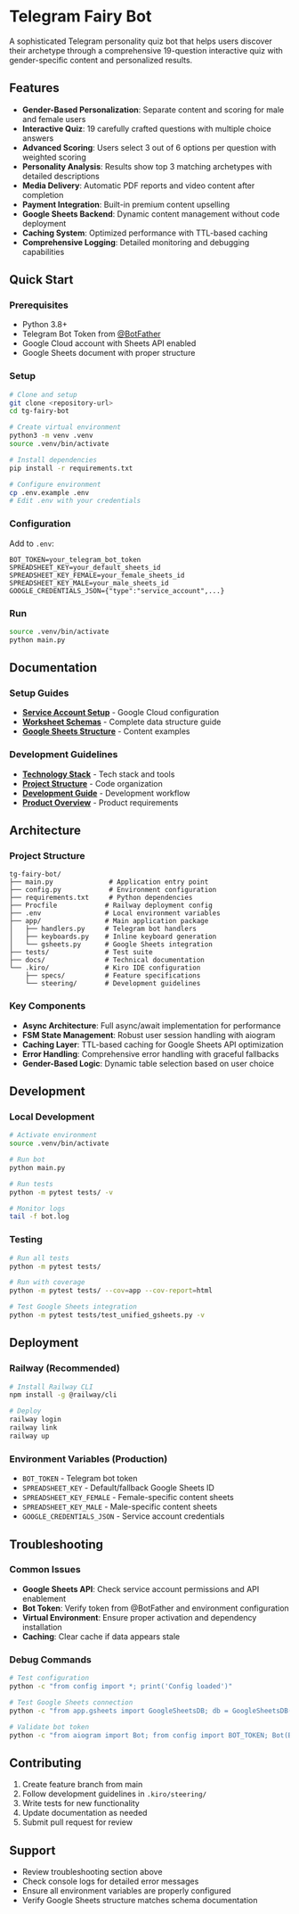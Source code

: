 # Telegram Fairy Bot

A sophisticated Telegram personality quiz bot that helps users discover their archetype through a comprehensive 19-question interactive quiz with gender-specific content and personalized results.

## Features

- **Gender-Based Personalization**: Separate content and scoring for male and female users
- **Interactive Quiz**: 19 carefully crafted questions with multiple choice answers
- **Advanced Scoring**: Users select 3 out of 6 options per question with weighted scoring
- **Personality Analysis**: Results show top 3 matching archetypes with detailed descriptions
- **Media Delivery**: Automatic PDF reports and video content after completion
- **Payment Integration**: Built-in premium content upselling
- **Google Sheets Backend**: Dynamic content management without code deployment
- **Caching System**: Optimized performance with TTL-based caching
- **Comprehensive Logging**: Detailed monitoring and debugging capabilities

## Quick Start

### Prerequisites
- Python 3.8+
- Telegram Bot Token from [@BotFather](https://t.me/BotFather)
- Google Cloud account with Sheets API enabled
- Google Sheets document with proper structure

### Setup
```bash
# Clone and setup
git clone <repository-url>
cd tg-fairy-bot

# Create virtual environment
python3 -m venv .venv
source .venv/bin/activate

# Install dependencies
pip install -r requirements.txt

# Configure environment
cp .env.example .env
# Edit .env with your credentials
```

### Configuration
Add to `.env`:
```env
BOT_TOKEN=your_telegram_bot_token
SPREADSHEET_KEY=your_default_sheets_id
SPREADSHEET_KEY_FEMALE=your_female_sheets_id
SPREADSHEET_KEY_MALE=your_male_sheets_id
GOOGLE_CREDENTIALS_JSON={"type":"service_account",...}
```

### Run
```bash
source .venv/bin/activate
python main.py
```

## Documentation

### Setup Guides
- **[Service Account Setup](docs/service-account-setup.md)** - Google Cloud configuration
- **[Worksheet Schemas](docs/worksheet-schemas.md)** - Complete data structure guide
- **[Google Sheets Structure](docs/google-sheets-structure.md)** - Content examples

### Development Guidelines
- **[Technology Stack](.kiro/steering/tech.md)** - Tech stack and tools
- **[Project Structure](.kiro/steering/structure.md)** - Code organization
- **[Development Guide](.kiro/steering/development.md)** - Development workflow
- **[Product Overview](.kiro/steering/product.md)** - Product requirements

## Architecture

### Project Structure
```
tg-fairy-bot/
├── main.py              # Application entry point
├── config.py            # Environment configuration
├── requirements.txt     # Python dependencies
├── Procfile            # Railway deployment config
├── .env                # Local environment variables
├── app/                # Main application package
│   ├── handlers.py     # Telegram bot handlers
│   ├── keyboards.py    # Inline keyboard generation
│   └── gsheets.py      # Google Sheets integration
├── tests/              # Test suite
├── docs/               # Technical documentation
└── .kiro/              # Kiro IDE configuration
    ├── specs/          # Feature specifications
    └── steering/       # Development guidelines
```

### Key Components
- **Async Architecture**: Full async/await implementation for performance
- **FSM State Management**: Robust user session handling with aiogram
- **Caching Layer**: TTL-based caching for Google Sheets API optimization
- **Error Handling**: Comprehensive error handling with graceful fallbacks
- **Gender-Based Logic**: Dynamic table selection based on user choice

## Development

### Local Development
```bash
# Activate environment
source .venv/bin/activate

# Run bot
python main.py

# Run tests
python -m pytest tests/ -v

# Monitor logs
tail -f bot.log
```

### Testing
```bash
# Run all tests
python -m pytest tests/

# Run with coverage
python -m pytest tests/ --cov=app --cov-report=html

# Test Google Sheets integration
python -m pytest tests/test_unified_gsheets.py -v
```

## Deployment

### Railway (Recommended)
```bash
# Install Railway CLI
npm install -g @railway/cli

# Deploy
railway login
railway link
railway up
```

### Environment Variables (Production)
- `BOT_TOKEN` - Telegram bot token
- `SPREADSHEET_KEY` - Default/fallback Google Sheets ID
- `SPREADSHEET_KEY_FEMALE` - Female-specific content sheets
- `SPREADSHEET_KEY_MALE` - Male-specific content sheets
- `GOOGLE_CREDENTIALS_JSON` - Service account credentials

## Troubleshooting

### Common Issues
- **Google Sheets API**: Check service account permissions and API enablement
- **Bot Token**: Verify token from @BotFather and environment configuration
- **Virtual Environment**: Ensure proper activation and dependency installation
- **Caching**: Clear cache if data appears stale

### Debug Commands
```bash
# Test configuration
python -c "from config import *; print('Config loaded')"

# Test Google Sheets connection
python -c "from app.gsheets import GoogleSheetsDB; db = GoogleSheetsDB(); print(db.get_config_value('welcome_sequence_1'))"

# Validate bot token
python -c "from aiogram import Bot; from config import BOT_TOKEN; Bot(BOT_TOKEN)"
```

## Contributing

1. Create feature branch from main
2. Follow development guidelines in `.kiro/steering/`
3. Write tests for new functionality
4. Update documentation as needed
5. Submit pull request for review

## Support

- Review troubleshooting section above
- Check console logs for detailed error messages
- Ensure all environment variables are properly configured
- Verify Google Sheets structure matches schema documentation